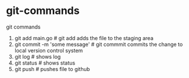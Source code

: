 # git-commands
git commands

1) git add main.go                # git add adds the file to the staging area
2) git commit -m 'some message'   # git commmit commits the change to local version control system
3) git log                        # shows log
4) git status                     # shows status
5) git push                       # pushes file to github
